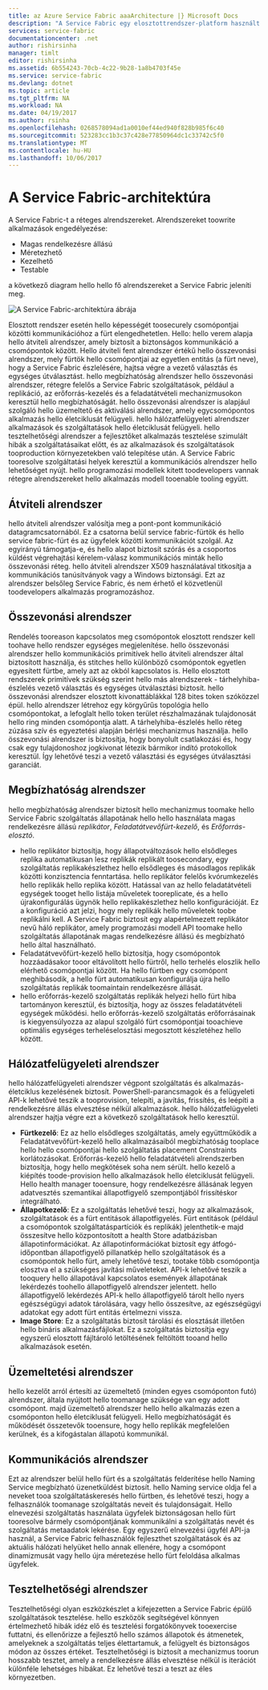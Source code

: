 ```yaml
---
title: az Azure Service Fabric aaaArchitecture |} Microsoft Docs
description: "A Service Fabric egy elosztottrendszer-platform használt toobuild méretezhető, megbízható, és könnyen által felügyelt alkalmazások hello felhő. Ez a cikk a Service Fabric a hello architektúráját mutatja be."
services: service-fabric
documentationcenter: .net
author: rishirsinha
manager: timlt
editor: rishirsinha
ms.assetid: 6b554243-70cb-4c22-9b28-1a8b4703f45e
ms.service: service-fabric
ms.devlang: dotnet
ms.topic: article
ms.tgt_pltfrm: NA
ms.workload: NA
ms.date: 04/19/2017
ms.author: rsinha
ms.openlocfilehash: 0268578094ad1a0010ef44ed940f828b985f6c40
ms.sourcegitcommit: 523283cc1b3c37c428e77850964dc1c33742c5f0
ms.translationtype: MT
ms.contentlocale: hu-HU
ms.lasthandoff: 10/06/2017
---
```

# <a name="service-fabric-architecture"></a>A Service Fabric-architektúra
A Service Fabric-t a réteges alrendszereket. Alrendszereket toowrite alkalmazások engedélyezése:

* Magas rendelkezésre állású
* Méretezhető
* Kezelhető
* Testable

a következő diagram hello hello fő alrendszereket a Service Fabric jeleníti meg.

![A Service Fabric-architektúra ábrája](media/service-fabric-architecture/service-fabric-architecture.png)

Elosztott rendszer esetén hello képességét toosecurely csomópontjai közötti kommunikációhoz a fürt elengedhetetlen. Hello: hello verem alapja hello átviteli alrendszer, amely biztosít a biztonságos kommunikáció a csomópontok között. Hello átviteli fent alrendszer értékű hello összevonási alrendszer, mely fürtök hello csomópontjai az egyetlen entitás (a fürt neve), hogy a Service Fabric észlelésére, hajtsa végre a vezető választás és egységes útválasztást. hello megbízhatóság alrendszer hello összevonási alrendszer, rétegre felelős a Service Fabric szolgáltatások, például a replikáció, az erőforrás-kezelés és a feladatátvételi mechanizmusokon keresztül hello megbízhatóságát. hello összevonási alrendszer is alapjául szolgáló hello üzemeltető és aktiválási alrendszer, amely egycsomópontos alkalmazás hello életciklusát felügyeli. hello hálózatfelügyeleti alrendszer alkalmazások és szolgáltatások hello életciklusát felügyeli. hello tesztelhetőségi alrendszer a fejlesztőket alkalmazás tesztelése szimulált hibák a szolgáltatásaikat előtt, és az alkalmazások és szolgáltatások tooproduction környezetekben való telepítése után. A Service Fabric tooresolve szolgáltatási helyek keresztül a kommunikációs alrendszer hello lehetőséget nyújt. hello programozási modellek kitett toodevelopers vannak rétegre alrendszereket hello alkalmazás modell tooenable tooling együtt.

## <a name="transport-subsystem"></a>Átviteli alrendszer
hello átviteli alrendszer valósítja meg a pont-pont kommunikáció datagramcsatornából. Ez a csatorna belül service fabric-fürtök és hello service fabric-fürt és az ügyfelek közötti kommunikációt szolgál. Az egyirányú támogatja-e, és hello alapot biztosít szórás és a csoportos küldést végrehajtási kérelem-válasz kommunikációs minták hello összevonási réteg. hello átviteli alrendszer X509 használatával titkosítja a kommunikációs tanúsítványok vagy a Windows biztonsági. Ezt az alrendszer belsőleg Service Fabric, és nem érhető el közvetlenül toodevelopers alkalmazás programozáshoz.

## <a name="federation-subsystem"></a>Összevonási alrendszer
Rendelés tooreason kapcsolatos meg csomópontok elosztott rendszer kell toohave hello rendszer egységes megjelenítése. hello összevonási alrendszer hello kommunikációs primitívek hello átviteli alrendszer által biztosított használja, és stitches hello különböző csomópontok egyetlen egyesített fürtbe, amely azt az okból kapcsolatos is. Hello elosztott rendszerek primitívek szükség szerint hello más alrendszerek - tárhelyhiba-észlelés vezető választás és egységes útválasztási biztosít. hello összevonási alrendszer elosztott kivonattáblákkal 128 bites token szóközzel épül. hello alrendszer létrehoz egy körgyűrűs topológia hello csomópontokat, a lefoglalt hello token terület részhalmazának tulajdonosát hello ring minden csomópontja alatt. A tárhelyhiba-észlelés hello réteg zúzása szív és egyeztetési alapján bérlési mechanizmus használja. hello összevonási alrendszer is biztosítja, hogy bonyolult csatlakozási és, hogy csak egy tulajdonoshoz jogkivonat létezik bármikor indító protokollok keresztül. Így lehetővé teszi a vezető választási és egységes útválasztási garanciát.

## <a name="reliability-subsystem"></a>Megbízhatóság alrendszer
hello megbízhatóság alrendszer biztosít hello mechanizmus toomake hello Service Fabric szolgáltatás állapotának hello hello használata magas rendelkezésre állású *replikátor*, *Feladatátvevőfürt-kezelő*, és  *Erőforrás-elosztó*.

* hello replikátor biztosítja, hogy állapotváltozások hello elsődleges replika automatikusan lesz replikák replikált toosecondary, egy szolgáltatás replikakészlethez hello elsődleges és másodlagos replikák közötti konzisztencia fenntartása. hello replikátor felelős kvórumkezelés hello replikák hello replika között. Hatással van az hello feladatátvételi egységek tooget hello listája műveletek tooreplicate, és a hello újrakonfigurálás ügynök hello replikakészlethez hello konfigurációját. Ez a konfiguráció azt jelzi, hogy mely replikák hello műveletek toobe replikálni kell. A Service Fabric biztosít egy alapértelmezett replikátor nevű háló replikátor, amely programozási modell API toomake hello szolgáltatás állapotának magas rendelkezésre állású és megbízható hello által használható.
* Feladatátvevőfürt-kezelő hello biztosítja, hogy csomópontok hozzáadásakor tooor eltávolított hello fürtről, hello terhelés eloszlik hello elérhető csomópontjai között. Ha hello fürtben egy csomópont meghibásodik, a hello fürt automatikusan konfigurálja újra hello szolgáltatás replikák toomaintain rendelkezésre állását.
* hello erőforrás-kezelő szolgáltatás replikák helyezi hello fürt hiba tartományon keresztül, és biztosítja, hogy az összes feladatátvételi egységek működési. hello erőforrás-kezelő szolgáltatás erőforrásainak is kiegyensúlyozza az alapul szolgáló fürt csomópontjai tooachieve optimális egységes terheléselosztási megosztott készletéhez hello között.

## <a name="management-subsystem"></a>Hálózatfelügyeleti alrendszer
hello hálózatfelügyeleti alrendszer végpont szolgáltatás és alkalmazás-életciklus kezelésének biztosít. PowerShell-parancsmagok és a felügyeleti API-k lehetővé teszik a tooprovision, telepíti, a javítás, frissítés, és leépíti a rendelkezésre állás elvesztése nélkül alkalmazások. hello hálózatfelügyeleti alrendszer hajtja végre ezt a következő szolgáltatások hello keresztül.

* **Fürtkezelő**: Ez az hello elsődleges szolgáltatás, amely együttműködik a Feladatátvevőfürt-kezelő hello alkalmazásaiból megbízhatóság tooplace hello hello csomópontjai hello szolgáltatás placement Constraints korlátozásokat. Erőforrás-kezelő hello feladatátvételi alrendszerben biztosítja, hogy hello megkötések soha nem sérült. hello kezelő a kiépítés toode-provision hello alkalmazások hello életciklusát felügyeli. Hello health manager tooensure, hogy rendelkezésre állásának legyen adatvesztés szemantikai állapotfigyelő szempontjából frissítéskor integrálható.
* **Állapotkezelő**: Ez a szolgáltatás lehetővé teszi, hogy az alkalmazások, szolgáltatások és a fürt entitások állapotfigyelés. Fürt entitások (például a csomópontok szolgáltatáspartíciók és replikák) jelenthetik-e majd összesítve hello központosított a health Store adatbázisban állapotinformációkat. Az állapotinformációkat biztosít egy átfogó-időpontban állapotfigyelő pillanatkép hello szolgáltatások és a csomópontok hello fürt, amely lehetővé teszi, tootake több csomópontja elosztva el a szükséges javítási műveleteket. API-k lehetővé teszik a tooquery hello állapotával kapcsolatos események állapotának lekérdezés toohello állapotfigyelő alrendszer jelentett. hello állapotfigyelő lekérdezés API-k hello állapotfigyelő tárolt hello nyers egészségügyi adatok tárolására, vagy hello összesítve, az egészségügyi adatokat egy adott fürt entitás értelmezni vissza.
* **Image Store**: Ez a szolgáltatás biztosít tárolási és elosztását illetően hello bináris alkalmazásfájlokat. Ez a szolgáltatás biztosítja egy egyszerű elosztott fájltároló letöltésének feltöltött tooand hello alkalmazások esetén.

## <a name="hosting-subsystem"></a>Üzemeltetési alrendszer
hello kezelőt arról értesíti az üzemeltető (minden egyes csomóponton futó) alrendszer, általa nyújtott hello toomanage szüksége van egy adott csomópont. majd üzemeltető alrendszer hello hello alkalmazás ezen a csomóponton hello életciklusát felügyeli. Hello megbízhatóságát és működését összetevők tooensure, hogy hello replikák megfelelően kerülnek, és a kifogástalan állapotú kommunikál.

## <a name="communication-subsystem"></a>Kommunikációs alrendszer
Ezt az alrendszer belül hello fürt és a szolgáltatás felderítése hello Naming Service megbízható üzenetküldést biztosít. hello Naming service oldja fel a neveket tooa szolgáltatáskeresés hello fürtben, és lehetővé teszi, hogy a felhasználók toomanage szolgáltatás neveit és tulajdonságait. Hello elnevezési szolgáltatás használata ügyfelek biztonságosan hello fürt tooresolve bármely csomópontjának kommunikálni a szolgáltatás nevét és szolgáltatás metaadatok lekérése. Egy egyszerű elnevezési ügyfél API-ja használ, a Service Fabric felhasználók fejleszthet szolgáltatások és az aktuális hálózati helyüket hello annak ellenére, hogy a csomópont dinamizmusát vagy hello újra méretezése hello fürt feloldása alkalmas ügyfelek.

## <a name="testability-subsystem"></a>Tesztelhetőségi alrendszer
Tesztelhetőségi olyan eszközkészlet a kifejezetten a Service Fabric épülő szolgáltatások tesztelése. hello eszközök segítségével könnyen értelmezhető hibák idéz elő és tesztelési forgatókönyvek tooexercise futtatni, és ellenőrizze a fejlesztő hello számos állapotok és átmenetek, amelyeknek a szolgáltatás teljes élettartamuk, a felügyelt és biztonságos módon az összes értéket. Tesztelhetőségi is biztosít a mechanizmus toorun hosszabb tesztet, amely a rendelkezésre állás elvesztése nélkül is iterációt különféle lehetséges hibákat. Ez lehetővé teszi a teszt az éles környezetben.

